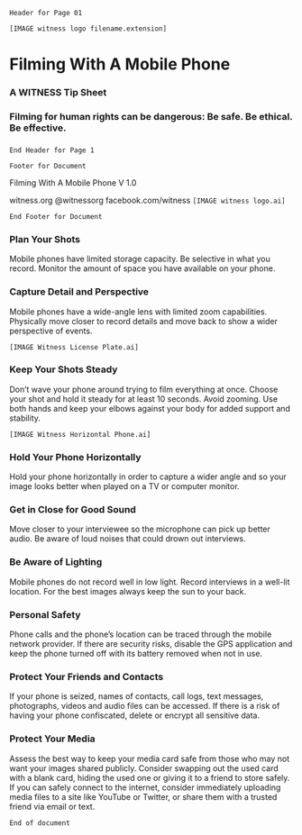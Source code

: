 ```Header for Page 01```

```[IMAGE witness logo filename.extension]```

# Filming With A Mobile Phone
### A WITNESS Tip Sheet
### Filming for human rights can be dangerous: Be safe. Be ethical. Be effective.
### 
```End Header for Page 1```

``` Footer for Document ```

Filming With A Mobile Phone V 1.0

witness.org @witnessorg facebook.com/witness 
```[IMAGE witness logo.ai]```

``` End Footer for Document ```

### Plan Your Shots
Mobile phones have limited storage capacity. Be selective in what you
record. Monitor the amount of space you have available on your phone.

### Capture Detail and Perspective
Mobile phones have a wide-angle lens with limited zoom capabilities.
Physically move closer to record details and move back to show a wider
perspective of events.

```[IMAGE Witness License Plate.ai]```

### Keep Your Shots Steady
Don’t wave your phone around trying to film everything at once. Choose
your shot and hold it steady for at least 10 seconds. Avoid zooming. Use
both hands and keep your elbows against your body for added support and
stability.

```[IMAGE Witness Horizontal Phone.ai]```

### Hold Your Phone Horizontally
Hold your phone horizontally in order to capture a wider angle and so
your image looks better when played on a TV or computer monitor.

### Get in Close for Good Sound
Move closer to your interviewee so the microphone can pick up better
audio. Be aware of loud noises that could drown out interviews.

### Be Aware of Lighting
Mobile phones do not record well in low light. Record interviews in a
well-lit location. For the best images always keep the sun to your back.

### Personal Safety
Phone calls and the phone’s location can be traced through the mobile
network provider. If there are security risks, disable the GPS
application and keep the phone turned off with its battery removed when
not in use.

### Protect Your Friends and Contacts
If your phone is seized, names of contacts, call logs, text messages,
photographs, videos and audio files can be accessed. If there is a risk
of having your phone confiscated, delete or encrypt all sensitive data.

### Protect Your Media
Assess the best way to keep your media card safe from those who may not
want your images shared publicly. Consider swapping out the used card
with a blank card, hiding the used one or giving it to a friend to store
safely. If you can safely connect to the internet, consider immediately
uploading media files to a site like YouTube or Twitter, or share them
with a trusted friend via email or text.

```End of document```